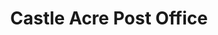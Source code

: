 ---
title: "Castle Acre Post Office"
url: /kings-lynn/castle-acre-post-office/
shop: Lebensmittel
---